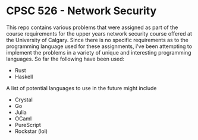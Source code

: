 # CPSC 526 - Network Security
This repo contains various problems that were assigned as part of the course requirements for the upper years network security course offered at the University of Calgary. Since there is no specific requirements as to the programming language used for these assignments, i've been attempting to implement the problems in a variety of unique and interesting programming languages. So far the following have been used:
* Rust
* Haskell

A list of potential languages to use in the future might include
* Crystal
* Go
* Julia
* OCaml
* PureScript
* Rockstar (lol)
